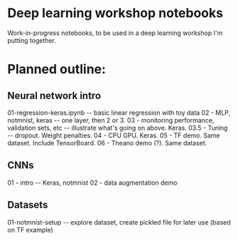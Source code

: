 # Deep learning workshop notebooks

Work-in-progress notebooks, to be used in a deep learning workshop I'm putting together.

# Planned outline:

## Neural network intro

01-regression-keras.ipynb -- basic linear regression with toy data
02 - MLP, notmnist, keras -- one layer, then 2 or 3.
03 - monitoring performance, validation sets, etc -- illustrate what's going on above. Keras.
03.5 - Tuning -- dropout. Weight penalties.
04 - CPU GPU. Keras.
05 - TF demo. Same dataset. Include TensorBoard.
06 - Theano demo (?). Same dataset.

## CNNs
01 - intro -- Keras, notmnist
02 - data augmentation demo

## Datasets

01-notmnist-setup -- explore dataset, create pickled file for later use (based on TF example)

